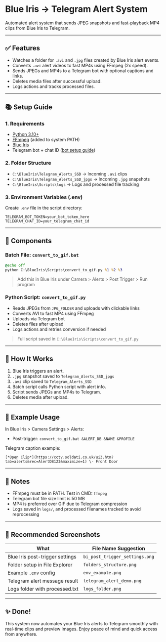 # Blue Iris → Telegram Alert System

Automated alert system that sends JPEG snapshots and fast-playback MP4 clips from Blue Iris to Telegram.

---

## ✅ Features
- Watches a folder for `.avi` and `.jpg` files created by Blue Iris alert events.
- Converts `.avi` alert videos to fast MP4s using FFmpeg (2x speed).
- Sends JPEGs and MP4s to a Telegram bot with optional captions and links.
- Deletes media files after successful upload.
- Logs actions and tracks processed files.

---

## 📚 Setup Guide

### 1. Requirements
- [Python 3.10+](https://www.python.org/)
- [FFmpeg](https://ffmpeg.org/download.html) (added to system PATH)
- [Blue Iris](https://blueirissoftware.com/)
- Telegram bot + chat ID ([bot setup guide](https://core.telegram.org/bots#how-do-i-create-a-bot))

### 2. Folder Structure
- `C:\BlueIris\Telegram_Alerts_SSD` → Incoming `.avi` clips
- `C:\BlueIris\Telegram_Alerts_SSD_jpgs` → Incoming `.jpg` snapshots
- `C:\BlueIris\Scripts\logs` → Logs and processed file tracking

### 3. Environment Variables (.env)
Create `.env` file in the script directory:
```env
TELEGRAM_BOT_TOKEN=your_bot_token_here
TELEGRAM_CHAT_ID=your_telegram_chat_id
```

---

## 🔧 Components

### Batch File: `convert_to_gif.bat`
```bat
@echo off
python C:\BlueIris\Scripts\convert_to_gif.py %1 %2 %3
```

> Add this in Blue Iris under Camera > Alerts > Post Trigger > Run program

### Python Script: `convert_to_gif.py`
- Reads JPEGs from `JPG_FOLDER` and uploads with clickable links
- Converts AVI to fast MP4 using FFmpeg
- Uploads via Telegram bot
- Deletes files after upload
- Logs actions and retries conversion if needed

> Full script saved in `C:\BlueIris\Scripts\convert_to_gif.py`

---

## 🔢 How It Works
1. Blue Iris triggers an alert.
2. `.jpg` snapshot saved to `Telegram_Alerts_SSD_jpgs`
3. `.avi` clip saved to `Telegram_Alerts_SSD`
4. Batch script calls Python script with alert info.
5. Script sends JPEGs and MP4s to Telegram.
6. Deletes media after upload.

---

## 📅 Example Usage
In Blue Iris > Camera Settings > Alerts:
- Post-trigger: `convert_to_gif.bat &ALERT_DB &NAME &PROFILE`

Telegram caption example:
```
[*Open Clip*](https://cctv.soldati.co.uk/ui3.htm?tab=alerts&rec=AlertDB123&maximize=1) \- Front Door
```

---

## 🚫 Notes
- FFmpeg must be in PATH. Test in CMD: `ffmpeg`
- Telegram bot file size limit is 50 MB
- MP4 is preferred over GIF due to Telegram compression
- Logs saved in `logs/`, and processed filenames tracked to avoid reprocessing

---

## 📸 Recommended Screenshots
| What                             | File Name Suggestion              |
|----------------------------------|-----------------------------------|
| Blue Iris post-trigger settings  | `bi_post_trigger_settings.png`    |
| Folder setup in File Explorer    | `folders_structure.png`           |
| Example `.env` config            | `env_example.png`                 |
| Telegram alert message result    | `telegram_alert_demo.png`         |
| Logs folder with processed.txt   | `logs_folder.png`                 |

---

## ✨ Done!
This system now automates your Blue Iris alerts to Telegram smoothly with real-time clips and preview images. Enjoy peace of mind and quick access from anywhere.
